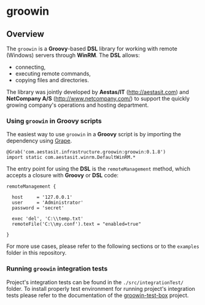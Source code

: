 # groowin

## Overview

The `groowin` is a **Groovy**-based **DSL** library for working with remote (Windows) servers through **WinRM**. The **DSL** allows:

- connecting,
- executing remote commands,
- copying files and directories.

The library was jointly developed by **Aestas/IT** (http://aestasit.com) and **NetCompany A/S** (http://www.netcompany.com/) to support the quickly growing company's operations and hosting department.

### Using `groowin` in Groovy scripts

The easiest way to use `groowin` in a **Groovy** script is by importing the dependency using [Grape](http://groovy.codehaus.org/Grape).

    @Grab('com.aestasit.infrastructure.groowin:groowin:0.1.8')
    import static com.aestasit.winrm.DefaultWinRM.*

The entry point for using the **DSL** is the `remoteManagement` method, which accepts a closure with **Groovy** or **DSL** code:

    remoteManagement {
      
      host     = '127.0.0.1'
      user     = 'Administrator'
      password = 'secret'
      
      exec 'del', 'C:\\temp.txt'
      remoteFile('C:\\my.conf').text = "enabled=true"
      
    }

For more use cases, please refer to the following sections or to the `examples` folder in this repository.


### Running `groowin` integration tests

Project's integration tests can be found in the `./src/integrationTest/` folder.
To install properly test environment for running project's integration tests please refer to the documentation of the [groowin-test-box](https://github.com/aestasit/groowin-test-box) project.